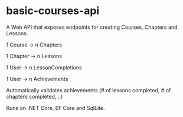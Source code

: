 # basic-courses-api
A Web API that exposes endpoints for creating Courses, Chapters and Lessons. 

1 Course -> n Chapters 

1 Chapter -> n Lessons


1 User -> n LessonCompletions

1 User -> n Achievements

Automatically validates achievements (# of lessons completed, # of chapters completed,...)

Runs on .NET Core, EF Core and SqlLite.
